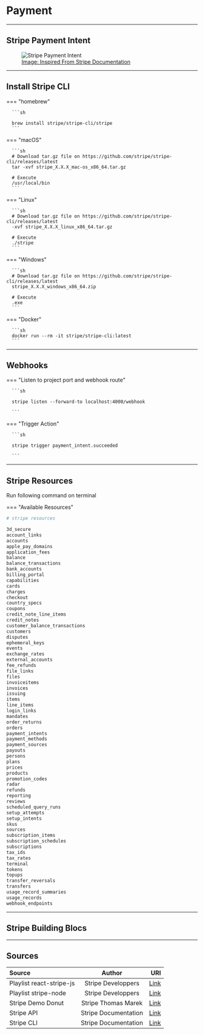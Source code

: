 # Payment

<hr/>

## Stripe Payment Intent

<figure>
  <img src="../../images/StripePaymentIntent.png" alt="Stripe Payment Intent"/>
  <a href="#">
    <figcaption>Image: Inspired From Stripe Documentation</figcaption>
  </a>
</figure>

<hr/>

## Install Stripe CLI

=== "homebrew"

      ```sh

      brew install stripe/stripe-cli/stripe
      ```

=== "macOS"

      ```sh
      # Download tar.gz file on https://github.com/stripe/stripe-cli/releases/latest
      tar -xvf stripe_X.X.X_mac-os_x86_64.tar.gz

      # Execute
      /usr/local/bin
      ```

=== "Linux"

      ```sh
      # Download tar.gz file on https://github.com/stripe/stripe-cli/releases/latest
      -xvf stripe_X.X.X_linux_x86_64.tar.gz

      # Execute
      ./stripe
      ```

=== "Windows"

      ```sh
      # Download tar.gz file on https://github.com/stripe/stripe-cli/releases/latest
      stripe_X.X.X_windows_x86_64.zip

      # Execute
      .exe
      ```

=== "Docker"

      ```sh
      docker run --rm -it stripe/stripe-cli:latest
      ```

<hr/>

## Webhooks

=== "Listen to project port and webhook route"

      ```sh

      stripe listen --forward-to localhost:4000/webhook

      ```

=== "Trigger Action"

      ```sh

      stripe trigger payment_intent.succeeded

      ```

<hr/>

## Stripe Resources

Run following command on terminal

=== "Available Resources"

```sh
# stripe resources

3d_secure
account_links
accounts
apple_pay_domains
application_fees
balance
balance_transactions
bank_accounts
billing_portal
capabilities
cards
charges
checkout
country_specs
coupons
credit_note_line_items
credit_notes
customer_balance_transactions
customers
disputes
ephemeral_keys
events
exchange_rates
external_accounts
fee_refunds
file_links
files
invoiceitems
invoices
issuing
items
line_items
login_links
mandates
order_returns
orders
payment_intents
payment_methods
payment_sources
payouts
persons
plans
prices
products
promotion_codes
radar
refunds
reporting
reviews
scheduled_query_runs
setup_attempts
setup_intents
skus
sources
subscription_items
subscription_schedules
subscriptions
tax_ids
tax_rates
terminal
tokens
topups
transfer_reversals
transfers
usage_record_summaries
usage_records
webhook_endpoints
```

<hr/>

## Stripe Building Blocs

<hr/>

## Sources

| Source                   |        Author        |                                                                                                 URI |
| :----------------------- | :------------------: | --------------------------------------------------------------------------------------------------: |
| Playlist react-stripe-js |  Stripe Developpers  | [Link](https://www.youtube.com/watch?v=5y5WwF9s-ZI&list=PLy1nL-pvL2M6HFApWUDSGA4Y7btyKx7cE&index=2) |
| Playlist stripe-node     |  Stripe Developpers  |         [Link](https://www.youtube.com/watch?v=R5RoYDEIhCI&list=PLy1nL-pvL2M5xNIuNapwmABwEy2uifAlY) |
| Stripe Demo Donut        | Stripe Thomas Marek  |                                       [Link](https://github.com/tmarek-stripe/demo-react-stripe-js) |
| Stripe API               | Stripe Documentation |                                                                 [Link](https://stripe.com/docs/api) |
| Stripe CLI               | Stripe Documentation |                                                          [Link](https://stripe.com/docs/stripe-cli) |
